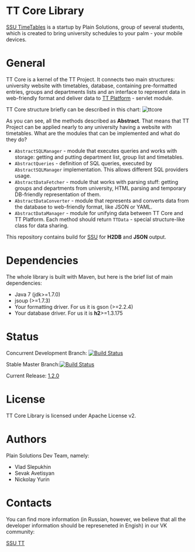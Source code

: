 TT Core Library
=======
[SSU TimeTables](http://ssutt.org) is a startup by Plain Solutions, group of several students, which is created to bring university schedules to your palm - your mobile devices.

General
================
TT Core is a kernel of the TT Project. It connects two main structures: university website with timetables, database, containing pre-formatted entries, groups and departments lists and an interface to represent data in web-friendly format and deliver data to  [TT Platform](https://github.com/plain-solutions/tt-platform) -  servlet module.

TT Core structure briefly can be described in this chart:
![ttcore](http://i.imgur.com/LPVCZTv.jpg)

As you can see, all the methods described as **Abstract**. That means that TT Project can be applied nearly to any university having a website with timetables. What are the modules that can be implemented and what do they do?

 * `AbstractSQLManager` - module that executes queries and works with storage: getting and putting department list, group list and timetables.
 * `AbstractQueries` - definition of SQL queries, executed by `AbstractSQLManager` implementation. This allows different SQL providers usage.
 *  `AbstractDataFetcher` - module that works with parsing stuff: getting groups and departments from university, HTML parsing and temporary DB-friendly representation of them.
 *  `AbstractDataConverter` - module that represents and converts data from the database to web-friendly format, like JSON or YAML.
 *  `AbstractDataManager` - module for unifying data between TT Core and TT Platform. Each method should return `TTData` - special structure-like class for data sharing. 

This repository contains build for [SSU](http://www.sgu.ru/) for **H2DB** and **JSON** output.

Dependencies
============
The whole library is built with Maven, but here is the brief list of main dependencies:

* Java 7 (jdk>=1.7.0)
* jsoup (>=1.7.3)
* Your formatting driver. For us it is gson (>=2.2.4)
* Your database driver. For us it is **h2**>=1.3.175


Status 
======
Concurrent Development Branch: [![Build Status](https://travis-ci.org/Plain-Solutions/tt-core.svg?branch=dev)](https://travis-ci.org/Plain-Solutions/tt-core)

Stable Master Branch:[![Build Status](https://travis-ci.org/Plain-Solutions/tt-core.svg?branch=master)](https://travis-ci.org/Plain-Solutions/tt-core)

Current  Release: [1.2.0](https://github.com/Plain-Solutions/tt-core/releases/tag/1.2.0)

License
=======
TT Core Library is licensed under Apache License v2.

Authors
=======
Plain Solutions Dev Team, namely:
 
 * Vlad Slepukhin
 * Sevak Avetisyan
 * Nickolay Yurin 
 
Contacts
========
You can find more information (in Russian, however, we believe that all the developer information should be represeneted in Engish) in our VK community: 

[SSU TT](http://vk.com/ssutt)
